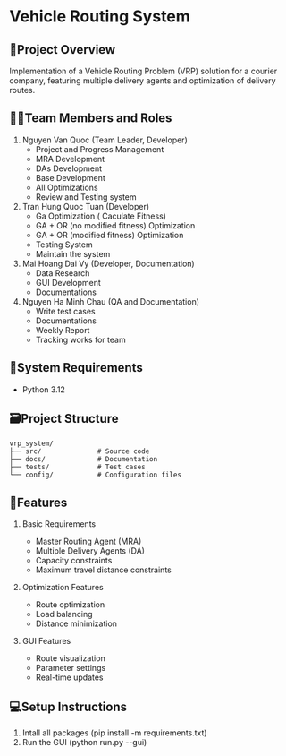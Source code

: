 # Vehicle Routing System

## 📄Project Overview
Implementation of a Vehicle Routing Problem (VRP) solution for a courier company, featuring multiple delivery agents and optimization of delivery routes.

## 🧑‍💻Team Members and Roles
1. Nguyen Van Quoc (Team Leader, Developer)
   - Project and Progress Management
   - MRA Development
   - DAs Development
   - Base Development
   - All Optimizations
   - Review and Testing system
3. Tran Hung Quoc Tuan (Developer)
   - Ga Optimization ( Caculate Fitness)
   - GA + OR (no modified fitness) Optimization
   - GA + OR (modified fitness) Optimization
   - Testing System
   - Maintain the system
5. Mai Hoang Dai Vy (Developer, Documentation)
   - Data Research
   - GUI Development
   - Documentations
7. Nguyen Ha Minh Chau (QA and Documentation)
   - Write test cases
   - Documentations
   - Weekly Report
   - Tracking works for team

## 🧮System Requirements
- Python 3.12

## 🗃️Project Structure
```
vrp_system/
├── src/              # Source code
├── docs/             # Documentation
├── tests/            # Test cases
└── config/           # Configuration files
```

## 📱Features
1. Basic Requirements
   - Master Routing Agent (MRA)
   - Multiple Delivery Agents (DA)
   - Capacity constraints
   - Maximum travel distance constraints

2. Optimization Features
   - Route optimization
   - Load balancing
   - Distance minimization

3. GUI Features
   - Route visualization
   - Parameter settings
   - Real-time updates

## 💻Setup Instructions
1. Intall all packages (pip install -m requirements.txt)
3. Run the GUI (python run.py --gui)
